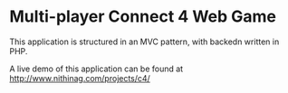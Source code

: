 Multi-player Connect 4 Web Game
========

This application is structured in an MVC pattern, with backedn written in PHP.

A live demo of this application can be found at http://www.nithinag.com/projects/c4/